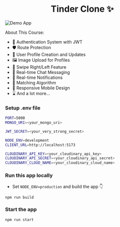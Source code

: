 <h1 align="center">Tinder Clone ✨</h1>

![Demo App](/client/public/screenshot-for-readme.png)

About This Course:

-   🔐 Authentication System with JWT
-   🛡️ Route Protection
-   👤 User Profile Creation and Updates
-   🖼️ Image Upload for Profiles
-   🔄 Swipe Right/Left Feature
-   💬 Real-time Chat Messaging
-   🔔 Real-time Notifications
-   🤝 Matching Algorithm
-   📱 Responsive Mobile Design
-   ⌛ And a lot more...

### Setup .env file

```bash
PORT=5000
MONGO_URI=<your_mongo_uri>

JWT_SECRET=<your_very_strong_secret>

NODE_ENV=development
CLIENT_URL=http://localhost:5173

CLOUDINARY_API_KEY=<your_cloudinary_api_key>
CLOUDINARY_API_SECRET=<your_cloudinary_api_secret>
CLOUDINARY_CLOUD_NAME=<your_cloudinary_cloud_name>

```

### Run this app locally

-   Set `NODE_ENV=production` and build the app 👇

```shell
npm run build
```

### Start the app

```shell
npm run start
```
